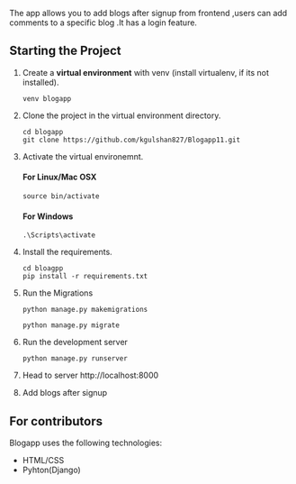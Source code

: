 

 The app allows you to add blogs after signup from frontend ,users can add comments to a specific blog  .It has a login feature.

##  Starting the Project


1. Create a **virtual environment** with venv (install virtualenv, if its not installed).

    ```
    venv blogapp

    ```

2. Clone the project in the virtual environment directory.

    ```
    cd blogapp
    git clone https://github.com/kgulshan827/Blogapp11.git

    ```

3. Activate the virtual environemnt.

    #### For Linux/Mac OSX   
    ```
    source bin/activate

    ```

    #### For Windows
    ```
    .\Scripts\activate

    ```

4. Install the requirements.

    ```
    cd bloagpp
    pip install -r requirements.txt

    ```


5. Run the Migrations
    ```
    python manage.py makemigrations

    python manage.py migrate

    ```
6. Run the development server
    ```
    python manage.py runserver

    ```
7. Head to server http://localhost:8000

8. Add blogs after signup 

## For contributors

Blogapp uses the following technologies:

+ HTML/CSS
+ Pyhton(Django)



